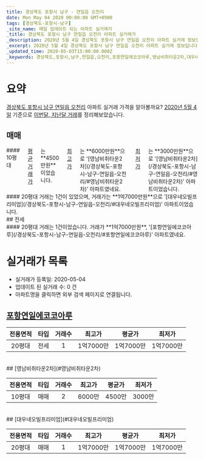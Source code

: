 ```yaml
---
title: 경상북도 포항시 남구 - 연일읍 오천리
date: Mon May 04 2020 00:00:00 GMT+0900
tags: [경상북도-포항시-남구]
_site_name: 매일 업데이트 되는 아파트 실거래가
_title: 경상북도 포항시 남구 연일읍 오천리 아파트 실거래가
_description: 2020년 5월 4일 경상북도 포항시 남구 연일읍 오천리 아파트 실거래 정보입니다. 3건 아파트 정보가 있습니다.
_excerpt: 2020년 5월 4일 경상북도 포항시 남구 연일읍 오천리 아파트 실거래 정보입니다. 3건 아파트 정보가 있습니다.
_updated_time: 2020-05-03T15:00:00.000Z
_keywords: 경상북도,포항시,남구,연일읍,오천리,포항연일에코코아루,영남비취타운2차,대우네오빌프리미엄
---
```





# 요약
<ins>경상북도 포항시 남구 연일읍 오천리</ins> 아파트 실거래 가격을 알아볼까요? <ins>2020년 5월 4일</ins> 기준으로 <ins>이번달, 지난달 거래</ins>를 정리해보았습니다.

## 매매
<div class="container">
<div class="six columns" markdown="1">
#### 10평대
<ins>평균 거래가</ins>는 **4500만원**이었습니다. <ins>최고가</ins>는 **6000만원**으로 '[영남비취타운2차](/경상북도-포항시-남구-연일읍-오천리/#영남비취타운2차)' 아파트였네요. <ins>최저가</ins>는 **3000만원**으로 '[영남비취타운2차](/경상북도-포항시-남구-연일읍-오천리/#영남비취타운2차)' 아파트이었습니다.
</div>
<div class="six columns" markdown="1">
#### 20평대
거래는 1건이 있었으며, 거래가는 **1억7000만원**으로 '[대우네오빌프리미엄](/경상북도-포항시-남구-연일읍-오천리/#대우네오빌프리미엄)' 아파트이었습니다.
</div>
</div>
## 전세
<div class="container">
<div class="twelve columns" markdown="1">
#### 20평대
거래는 1건이었습니다. 거래가 **1억7000만원**, '[포항연일에코코아루](/경상북도-포항시-남구-연일읍-오천리/#포항연일에코코아루)' 아파트였네요.
</div>
</div>



# 실거래가 목록
- 실거래가 등록일: 2020-05-04
- 업데이트 된 실거래 수: 0 건
- 아파트명을 클릭하면 외부 검색 페이지로 연결됩니다.

## [포항연일에코코아루](#포항연일에코코아루)

|전용면적|타입|거래수|최고가|평균가|최저가|
|:---:|:---:|:---:|:---:|:---:|:---:|
|20평대|<span class="deal-type-2">전세</span>|1|1억7000만|1억7000만|1억7000만|

<br/>
## [영남비취타운2차](#영남비취타운2차)

|전용면적|타입|거래수|최고가|평균가|최저가|
|:---:|:---:|:---:|:---:|:---:|:---:|
|10평대|<span class="deal-type-1">매매</span>|2|6000만|4500만|3000만|

<br/>
## [대우네오빌프리미엄](#대우네오빌프리미엄)

|전용면적|타입|거래수|최고가|평균가|최저가|
|:---:|:---:|:---:|:---:|:---:|:---:|
|20평대|<span class="deal-type-1">매매</span>|1|1억7000만|1억7000만|1억7000만|

<br/>



